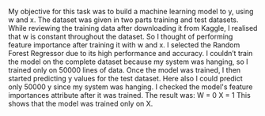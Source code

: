 
My objective for this task was to build a machine learning model to y, using w and x. The dataset was given in two parts training and test datasets.
While reviewing the training data after downloading it from Kaggle, I realised that w is constant throughout the dataset. So I thought of performing feature importance after training it with w and x.
I selected the Random Forest Regressor due to its high performance and accuracy. I couldn’t train the model on the complete dataset because my system was hanging, so I trained only on 50000 lines of data.
Once the model was trained, I then started predicting y values for the test dataset. Here also I could predict only 50000 y since my system was hanging.
I checked the model's feature importances attribute after it was trained. The result was:
W = 0
X = 1
This shows that the model was trained only on X.
